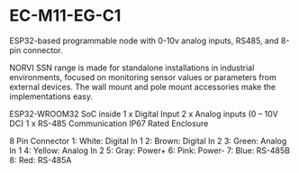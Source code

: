 # EC-M11-EG-C1
ESP32-based programmable node with 0-10v analog inputs, RS485, and 8-pin connector.

NORVI SSN range is made for standalone installations in industrial environments, focused on monitoring sensor values or parameters from external devices. 
The wall mount and pole mount accessories make the implementations easy.

ESP32-WROOM32 SoC inside
1 x Digital Input
2 x Analog inputs (0 – 10V DC)
1 x RS-485 Communication
IP67 Rated Enclosure

8 Pin Connector
1:   White:   Digital In 1
2:   Brown:   Digital In 2
3:   Green:   Analog In 1
4:   Yellow:  Analog In 2
5:   Gray:    Power+
6:   Pink:    Power-
7:   Blue:    RS-485B
8:   Red:     RS-485A
